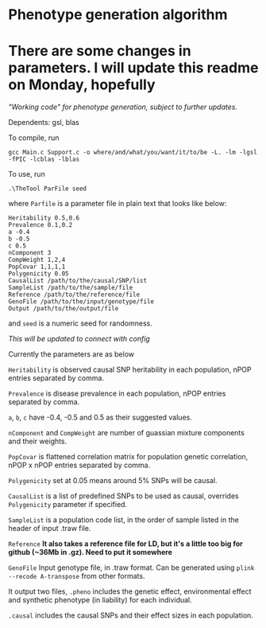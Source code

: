 # Phenotype generation algorithm

# There are some changes in parameters. I will update this readme on Monday, hopefully #

_"Working code" for phenotype generation, subject to further updates._

Dependents: gsl, blas

To compile, run 
```
gcc Main.c Support.c -o where/and/what/you/want/it/to/be -L. -lm -lgsl -fPIC -lcblas -lblas
```

To use, run
```
.\TheTool ParFile seed
```
where ```Parfile``` is a parameter file in plain text that looks like below: 
```
Heritability 0.5,0.6
Prevalence 0.1,0.2
a -0.4 
b -0.5
c 0.5
nComponent 3
CompWeight 1,2,4
PopCovar 1,1,1,1 
Polygenicity 0.05 
CausalList /path/to/the/causal/SNP/list
SampleList /path/to/the/sample/file
Reference /path/to/the/reference/file
GenoFile /path/to/the/input/genotype/file
Output /path/to/the/output/file
```
and ```seed``` is a numeric seed for randomness.

_This will be updated to connect with config_

Currently the parameters are as below

```Heritability``` is observed causal SNP heritability in each population, nPOP entries separated by comma.

```Prevalence``` is disease prevalence in each population, nPOP entries separated by comma.

```a```, ```b```, ```c``` have -0.4, -0.5 and 0.5 as their suggested values.

```nComponent``` and ```CompWeight``` are number of guassian mixture components and their weights.

```PopCovar``` is flattened correlation matrix for population genetic correlation, nPOP x nPOP entries separated by comma.

```Polygenicity``` set at 0.05 means around 5% SNPs will be causal.

```CausalList``` is a list of predefined SNPs to be used as causal, overrides ```Polygenicity``` parameter if specified.

```SampleList``` is a population code list, in the order of sample listed in the header of input .traw file.

```Reference``` **It also takes a reference file for LD, but it's a little too big for github (~36Mb in .gz). Need to put it somewhere**

```GenoFile``` Input genotype file, in .traw format. Can be generated using ```plink --recode A-transpose``` from other formats.

It output two files, ```.pheno``` includes the genetic effect, environmental effect and synthetic phenotype (in liability) for each individual.

```.causal``` includes the causal SNPs and their effect sizes in each population.



